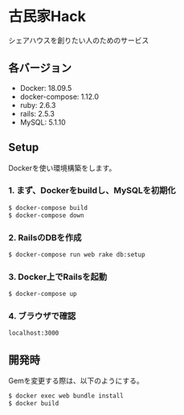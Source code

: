 # 古民家Hack
シェアハウスを創りたい人のためのサービス

## 各バージョン
- Docker: 18.09.5
- docker-compose: 1.12.0
- ruby: 2.6.3
- rails: 2.5.3
- MySQL: 5.1.10

## Setup
Dockerを使い環境構築をします。
### 1. まず、Dockerをbuildし、MySQLを初期化
```sh
$ docker-compose build
$ docker-compose down
```
### 2. RailsのDBを作成
```sh
$ docker-compose run web rake db:setup
```
### 3. Docker上でRailsを起動
```sh
$ docker-compose up
```
### 4. ブラウザで確認
```
localhost:3000
```

## 開発時
Gemを変更する際は、以下のようにする。
```sh
$ docker exec web bundle install
$ docker build
```
